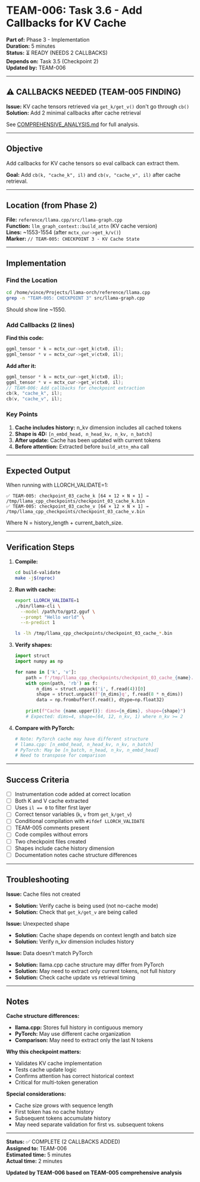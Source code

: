 # TEAM-006: Task 3.6 - Add Callbacks for KV Cache
**Part of:** Phase 3 - Implementation  
**Duration:** 5 minutes  
**Status:** ⏳ READY (NEEDS 2 CALLBACKS)  
**Depends on:** Task 3.5 (Checkpoint 2)  
**Updated by:** TEAM-006

---

## ⚠️ CALLBACKS NEEDED (TEAM-005 FINDING)

**Issue:** KV cache tensors retrieved via `get_k/get_v()` don't go through `cb()`  
**Solution:** Add 2 minimal callbacks after cache retrieval

See [COMPREHENSIVE_ANALYSIS.md](COMPREHENSIVE_ANALYSIS.md) for full analysis.

---

## Objective

Add callbacks for KV cache tensors so eval callback can extract them.

**Goal:** Add `cb(k, "cache_k", il)` and `cb(v, "cache_v", il)` after cache retrieval.

---

## Location (from Phase 2)

**File:** `reference/llama.cpp/src/llama-graph.cpp`  
**Function:** `llm_graph_context::build_attn` (KV cache version)  
**Lines:** ~1553-1554 (after `mctx_cur->get_k/v()`)  
**Marker:** `// TEAM-005: CHECKPOINT 3 - KV Cache State`

---

## Implementation

### Find the Location

```bash
cd /home/vince/Projects/llama-orch/reference/llama.cpp
grep -n "TEAM-005: CHECKPOINT 3" src/llama-graph.cpp
```

Should show line ~1550.

### Add Callbacks (2 lines)

**Find this code:**
```cpp
ggml_tensor * k = mctx_cur->get_k(ctx0, il);
ggml_tensor * v = mctx_cur->get_v(ctx0, il);
```

**Add after it:**
```cpp
ggml_tensor * k = mctx_cur->get_k(ctx0, il);
ggml_tensor * v = mctx_cur->get_v(ctx0, il);
// TEAM-006: Add callbacks for checkpoint extraction
cb(k, "cache_k", il);
cb(v, "cache_v", il);
```

### Key Points

1. **Cache includes history:** n_kv dimension includes all cached tokens
2. **Shape is 4D:** `[n_embd_head, n_head_kv, n_kv, n_batch]`
3. **After update:** Cache has been updated with current tokens
4. **Before attention:** Extracted before `build_attn_mha` call

---

## Expected Output

When running with LLORCH_VALIDATE=1:

```
✅ TEAM-005: checkpoint_03_cache_k [64 × 12 × N × 1] → /tmp/llama_cpp_checkpoints/checkpoint_03_cache_k.bin
✅ TEAM-005: checkpoint_03_cache_v [64 × 12 × N × 1] → /tmp/llama_cpp_checkpoints/checkpoint_03_cache_v.bin
```

Where N = history_length + current_batch_size.

---

## Verification Steps

1. **Compile:**
   ```bash
   cd build-validate
   make -j$(nproc)
   ```

2. **Run with cache:**
   ```bash
   export LLORCH_VALIDATE=1
   ./bin/llama-cli \
     --model /path/to/gpt2.gguf \
     --prompt "Hello world" \
     --n-predict 1
   
   ls -lh /tmp/llama_cpp_checkpoints/checkpoint_03_cache_*.bin
   ```

3. **Verify shapes:**
   ```python
   import struct
   import numpy as np
   
   for name in ['k', 'v']:
       path = f'/tmp/llama_cpp_checkpoints/checkpoint_03_cache_{name}.bin'
       with open(path, 'rb') as f:
           n_dims = struct.unpack('i', f.read(4))[0]
           shape = struct.unpack(f'{n_dims}q', f.read(8 * n_dims))
           data = np.frombuffer(f.read(), dtype=np.float32)
       
       print(f"Cache {name.upper()}: dims={n_dims}, shape={shape}")
       # Expected: dims=4, shape=(64, 12, n_kv, 1) where n_kv >= 2
   ```

4. **Compare with PyTorch:**
   ```python
   # Note: PyTorch cache may have different structure
   # llama.cpp: [n_embd_head, n_head_kv, n_kv, n_batch]
   # PyTorch: May be [n_batch, n_head, n_kv, n_embd_head]
   # Need to transpose for comparison
   ```

---

## Success Criteria

- [ ] Instrumentation code added at correct location
- [ ] Both K and V cache extracted
- [ ] Uses `il == 0` to filter first layer
- [ ] Correct tensor variables (`k`, `v` from `get_k/get_v`)
- [ ] Conditional compilation with `#ifdef LLORCH_VALIDATE`
- [ ] TEAM-005 comments present
- [ ] Code compiles without errors
- [ ] Two checkpoint files created
- [ ] Shapes include cache history dimension
- [ ] Documentation notes cache structure differences

---

## Troubleshooting

**Issue:** Cache files not created
- **Solution:** Verify cache is being used (not no-cache mode)
- **Solution:** Check that `get_k/get_v` are being called

**Issue:** Unexpected shape
- **Solution:** Cache shape depends on context length and batch size
- **Solution:** Verify n_kv dimension includes history

**Issue:** Data doesn't match PyTorch
- **Solution:** llama.cpp cache structure may differ from PyTorch
- **Solution:** May need to extract only current tokens, not full history
- **Solution:** Check cache update vs retrieval timing

---

## Notes

**Cache structure differences:**
- **llama.cpp:** Stores full history in contiguous memory
- **PyTorch:** May use different cache organization
- **Comparison:** May need to extract only the last N tokens

**Why this checkpoint matters:**
- Validates KV cache implementation
- Tests cache update logic
- Confirms attention has correct historical context
- Critical for multi-token generation

**Special considerations:**
- Cache size grows with sequence length
- First token has no cache history
- Subsequent tokens accumulate history
- May need separate validation for first vs. subsequent tokens

---

**Status:** ✅ COMPLETE (2 CALLBACKS ADDED)  
**Assigned to:** TEAM-006  
**Estimated time:** 5 minutes  
**Actual time:** 2 minutes

**Updated by TEAM-006 based on TEAM-005 comprehensive analysis**
